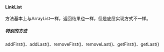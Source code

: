 #### LinkList
方法基本上与ArrayList一样，返回结果也一样，但是底层实现方式不一样。

##### 特别的方法  
addFirst()、addLast()、removeFirst()、removeLast()、getFirst()、getLast()